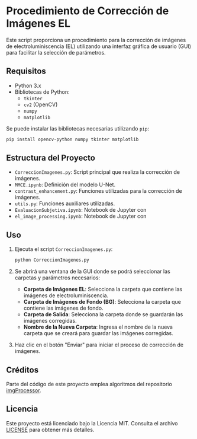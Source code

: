 # Procedimiento de Corrección de Imágenes EL

Este script proporciona un procedimiento para la corrección de imágenes de electroluminiscencia (EL) utilizando una interfaz gráfica de usuario (GUI) para facilitar la selección de parámetros.

## Requisitos

- Python 3.x
- Bibliotecas de Python:
  - `tkinter`
  - `cv2` (OpenCV)
  - `numpy`
  - `matplotlib`

Se puede instalar las bibliotecas necesarias utilizando `pip`:

```sh
pip install opencv-python numpy tkinter matplotlib
```

## Estructura del Proyecto

- `CorreccionImagenes.py`: Script principal que realiza la corrección de imágenes.
- `MMCE.ipynb`: Definición del modelo U-Net.
- `contrast_enhancement.py`: Funciones utilizadas para la corrección de imágenes.
- `utils.py`: Funciones auxiliares utilizadas.
- `EvaluacionSubjetiva.ipynb`: Notebook de Jupyter con
- `el_image_processing.ipynb`: Notebook de Jupyter con 

## Uso

1. Ejecuta el script `CorreccionImagenes.py`:
    ```sh
    python CorreccionImagenes.py
    ```

2. Se abrirá una ventana de la GUI donde se podrá seleccionar las carpetas y parámetros necesarios:
    - **Carpeta de Imágenes EL**: Selecciona la carpeta que contiene las imágenes de electroluminiscencia.
    - **Carpeta de Imágenes de Fondo (BG)**: Selecciona la carpeta que contiene las imágenes de fondo.
    - **Carpeta de Salida**: Selecciona la carpeta donde se guardarán las imágenes corregidas.
    - **Nombre de la Nueva Carpeta**: Ingresa el nombre de la nueva carpeta que se creará para guardar las imágenes corregidas.

3. Haz clic en el botón "Enviar" para iniciar el proceso de corrección de imágenes.

## Créditos

Parte del código de este proyecto emplea algoritmos del repositorio [imgProcessor](https://github.com/radjkarl/imgProcessor).

## Licencia

Este proyecto está licenciado bajo la Licencia MIT. Consulta el archivo [LICENSE](LICENSE) para obtener más detalles.